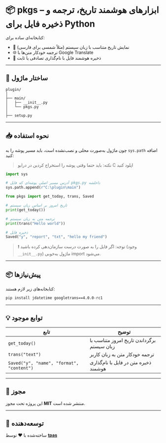 
# 📦 pkgs – ابزارهای هوشمند تاریخ، ترجمه و ذخیره فایل برای Python

کتابخانه‌ای ساده برای:

- 📅 نمایش تاریخ متناسب با زبان سیستم (مثلاً شمسی برای فارسی)
- 🌐 ترجمه خودکار متن‌ها با Google Translate
- 💾 ذخیره هوشمند فایل با نام‌گذاری تصادفی یا ثابت

---

## 🧩 ساختار ماژول

```
plugin/
│
├── main/
│   ├── __init__.py
│   └── pkgs.py
│
├── setup.py
```

---

## 📥 نحوه استفاده

چون ماژول به‌صورت محلی و نصب‌نشده است، باید مسیر پوشه را به `sys.path` اضافه کنید:

> نکته: باید حتما وقتی پوشه را استخراج کردین در درایو C اپلود کنید

```python
import sys

# آدرس مسیر اصلی پوشه‌ای که فایل pkgs.py داخلشه
sys.path.append(r"C:\plugin\main")

from pkgs import get_today, trans, Saved

# تاریخ امروز بر اساس زبان سیستم
print(get_today())

# ترجمه متن به زبان سیستم
print(trans("Hello world"))

# ذخیره فایل
Saved("y", "report", "txt", "hello my friend")
```

> ❗ توجه: اگر فایل را به صورت درست سازمان‌دهی کرده باشید (وجود `__init__.py`) ماژول به‌خوبی import می‌شود.

---

## 📦 پیش‌نیازها

کتابخانه‌های زیر لازم هستند:

```bash
pip install jdatetime googletrans==4.0.0-rc1
```

---

## 💡 توابع موجود

| تابع         | توضیح                                                |
|--------------|--------------------------------------------------------|
| `get_today()`| برگرداندن تاریخ امروز متناسب با زبان سیستم            |
| `trans("text")`| ترجمه خودکار متن به زبان کاربر                        |
| `Saved("y", "name", "format", "content")` | ذخیره متن در فایل با نام‌گذاری هوشمند  |

---

## 📜 مجوز

این پروژه تحت مجوز **MIT** منتشر شده است.

---

## 👤 توسعه‌دهنده

ساخته‌شده با ❤️ توسط **[tpas](https://github.com/tpas1980)**
